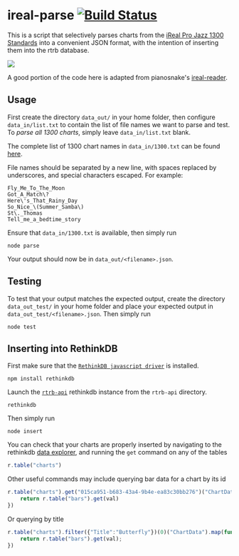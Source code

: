# ireal-parse [![Build Status](https://travis-ci.org/realtimerealbook/ireal-parse.svg?branch=master)](https://travis-ci.org/realtimerealbook/ireal-parse)

This is a script that selectively parses charts from the [iReal Pro Jazz 1300 Standards](https://www.irealb.com/forums/showthread.php?12753-Jazz-1300-Standards) into a convenient JSON format, with the intention of inserting them into the rtrb database.

![](https://github.com/realtimerealbook/ireal-parse/raw/master/docs/images/demo.gif)

A good portion of the code here is adapted from pianosnake's [ireal-reader](https://www.npmjs.com/package/ireal-reader).

## Usage

First create the directory `data_out/` in your home folder, then configure `data_in/list.txt` to contain the list of file names we want to parse and test. To *parse all 1300 charts*, simply leave `data_in/list.txt` blank.

The complete list of 1300 chart names in `data_in/1300.txt` can be found [here](http://www.irealb.com/forums/showthread.php?4522-Jazz-1300-Standards-Individual-Songs).

File names should be separated by a new line, with spaces replaced by underscores, and special characters escaped. For example:

```
Fly_Me_To_The_Moon
Got_A_Match\?
Here\'s_That_Rainy_Day
So_Nice_\(Summer_Samba\)
St\._Thomas
Tell_me_a_bedtime_story
```

Ensure that `data_in/1300.txt` is available, then simply run

```
node parse
```

Your output should now be in `data_out/<filename>.json`.

## Testing

To test that your output matches the expected output, create the directory `data_out_test/` in your home folder and place your expected output in `data_out_test/<filename>.json`. Then simply run

```
node test
```

## Inserting into RethinkDB

First make sure that the [`RethinkDB javascript driver`](https://www.rethinkdb.com/docs/install-drivers/javascript/) is installed.

```
npm install rethinkdb
```

Launch the [`rtrb-api`](https://github.com/realtimerealbook/rtrb-api) rethinkdb instance from the `rtrb-api` directory.

```
rethinkdb
```

Then simply run

```
node insert
```

You can check that your charts are properly inserted by navigating to the rethinkdb [data explorer](http://localhost:8080/#dataexplorer), and running the `get` command on any of the tables

```js
r.table("charts")
```

Other useful commands may include querying bar data for a chart by its id

```js
r.table("charts").get("015ca951-b683-43a4-9b4e-ea83c30bb276")("ChartData").map(function(val) {
	return r.table("bars").get(val)
})
```

Or querying by title

```js
r.table("charts").filter({"Title":"Butterfly"})(0)("ChartData").map(function(val) {
	return r.table("bars").get(val);
})
```
